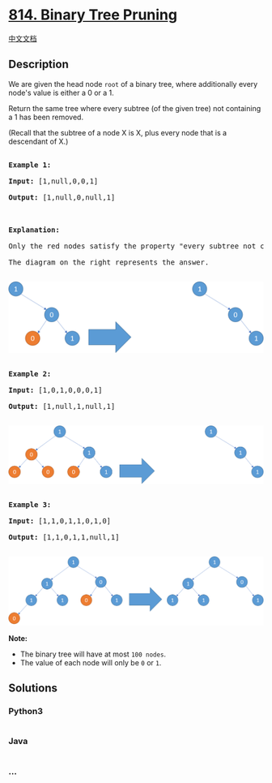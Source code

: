 # [814. Binary Tree Pruning](https://leetcode.com/problems/binary-tree-pruning)

[中文文档](/solution/0800-0899/0814.Binary%20Tree%20Pruning/README.md)

## Description

<p>We are given the head node <code>root</code>&nbsp;of a binary tree, where additionally every node&#39;s value is either a 0 or a 1.</p>

<p>Return the same tree where every subtree (of the given tree) not containing a 1 has been removed.</p>

<p>(Recall that the subtree of a node X is X, plus every node that is a descendant of X.)</p>

<pre>

<strong>Example 1:</strong>

<strong>Input:</strong> [1,null,0,0,1]

<strong>Output: </strong>[1,null,0,null,1]

 

<strong>Explanation:</strong> 

Only the red nodes satisfy the property &quot;every subtree not containing a 1&quot;.

The diagram on the right represents the answer.

</pre>

![](./images/1028_2.png)

<pre>

<strong>Example 2:</strong>

<strong>Input:</strong> [1,0,1,0,0,0,1]

<strong>Output: </strong>[1,null,1,null,1]

</pre>

![](./images/1028_1.png)

<pre>

<strong>Example 3:</strong>

<strong>Input:</strong> [1,1,0,1,1,0,1,0]

<strong>Output: </strong>[1,1,0,1,1,null,1]

</pre>

![](./images/1028.png)

<p><strong>Note: </strong></p>

<ul>
	<li>The binary tree&nbsp;will&nbsp;have&nbsp;at&nbsp;most <code>100 nodes</code>.</li>
	<li>The value of each node will only be <code>0</code> or <code>1</code>.</li>
</ul>

## Solutions

<!-- tabs:start -->

### **Python3**

```python

```

### **Java**

```java

```

### **...**

```

```

<!-- tabs:end -->
